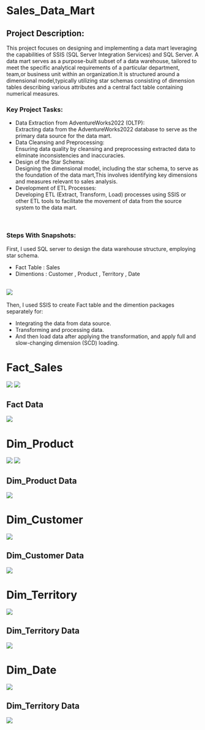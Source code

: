 # Sales_Data_Mart
## Project Description:
This project focuses on designing and implementing a data mart leveraging the capabilities of SSIS (SQL Server Integration Services) and SQL Server.
A data mart serves as a purpose-built subset of a data warehouse, tailored to meet the specific analytical requirements of a particular department, team,or business unit within an organization.It is structured around a dimensional model,typically utilizing star schemas consisting of dimension tables describing various attributes and a central fact table containing numerical measures.

### Key Project Tasks:
<ul>
<li>Data Extraction from AdventureWorks2022 (OLTP):</li>
Extracting data from the AdventureWorks2022 database to serve as the primary data source for the data mart.<br>
<li>Data Cleansing and Preprocessing:</li>
Ensuring data quality by cleansing and preprocessing extracted data to eliminate inconsistencies and inaccuracies.<br>
<li>Design of the Star Schema:</li>
Designing the dimensional model, including the star schema, to serve as the foundation of the data mart,This involves identifying key dimensions and measures relevant to sales analysis.
<li>Development of ETL Processes:</li>
Developing ETL (Extract, Transform, Load) processes using SSIS or other ETL tools to facilitate the movement of data from the source system to the data mart.
</ul><br>

### Steps With Snapshots:
First, I used SQL server to design the data warehouse structure, employing star schema.<br>
<ul>
  <li> Fact Table : Sales</li>
<li> Dimentions : Customer , Product , Territory , Date</li>
</ul><br>
<div>
  <img src = "https://github.com/karimsheriff/Sales_Data_Mart/blob/main/Snapshots/Data_Model.png">
</div>
<br>
Then, I used SSIS to create Fact table and the dimention packages separately for:<br>
<ul>
  <li>Integrating the data from data source.</li>
  <li>Transforming and processing data.</li>
  <li>And then load data after applying the transformation, and apply full and slow-changing dimension (SCD) loading.</li>
</ul>

# Fact_Sales
<div>
  <img src = "https://github.com/karimsheriff/Sales_Data_Mart/blob/main/Snapshots/Fact_Sales1.png">
  <img src = "https://github.com/karimsheriff/Sales_Data_Mart/blob/main/Snapshots/Fact_Sales2.png">
</div>

## Fact Data
<div>
<img src = "https://github.com/karimsheriff/Sales_Data_Mart/blob/main/Snapshots/Fact_Result.png">
</div>

# Dim_Product
<div>
  <img src = "https://github.com/karimsheriff/Sales_Data_Mart/blob/main/Snapshots/Product_Dim1.png">
  <img src = "https://github.com/karimsheriff/Sales_Data_Mart/blob/main/Snapshots/Product_Dim2.png">
</div>

## Dim_Product Data
<div>
<img src = "https://github.com/karimsheriff/Sales_Data_Mart/blob/main/Snapshots/Product_Result.png">
</div>

# Dim_Customer
<div>
  <img src = "https://github.com/karimsheriff/Sales_Data_Mart/blob/main/Snapshots/Customer_Dim1.png"> 
</div>

## Dim_Customer Data
<div>
<img src = "https://github.com/karimsheriff/Sales_Data_Mart/blob/main/Snapshots/Customer_Result.png">
</div>

# Dim_Territory
<div>
  <img src = "https://github.com/karimsheriff/Sales_Data_Mart/blob/main/Snapshots/Territory_Dim.png">
</div>

## Dim_Territory Data
<div>
 <img src = "https://github.com/karimsheriff/Sales_Data_Mart/blob/main/Snapshots/Territory_Result.png">
</div>

# Dim_Date
<div>
  <img src = "https://github.com/karimsheriff/Sales_Data_Mart/blob/main/Snapshots/Date_Dim.png">
</div>

## Dim_Territory Data
<div>
 <img src = "https://github.com/karimsheriff/Sales_Data_Mart/blob/main/Snapshots/Date_Result.png">
</div>











